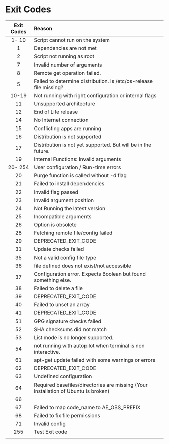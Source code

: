 # Exit Codes

| Exit Codes | Reason                                                                             |
|:----------:|:---------------------------------------------------------------------------------- |
|   1- 10    | Script cannot run on the system                                                    |
|     1      | Dependencies are not met                                                           |
|     2      | Script not running as root                                                         |
|     7      | Invalid number of arguments                                                        |
|     8      | Remote get operation failed.                                                       |
|     5      | Failed to determine distribution. Is /etc/os-release file missing?                 |
|   10-19    | Not running with right configuration or internal flags                             |
|     11     | Unsupported architecture                                                           |
|     12     | End of Life release                                                                |
|     14     | No Internet connection                                                             |
|     15     | Conflicting apps are running                                                       |
|     16     | Distribution is not supported                                                      |
|     17     | Distribution is not yet supported. But will be in the future.                      |
|     19     | Internal Functions: Invalid arguments                                              |
|  20- 254   | User configuration / Run-time errors                                               |
|     20     | Purge function is  called without -d flag                                          |
|     21     | Failed to install dependencies                                                     |
|     22     | Invalid flag passed                                                                |
|     23     | Invalid argument position                                                          |
|     24     | Not Running the latest version                                                     |
|     25     | Incompatible arguments                                                             |
|     26     | Option is obsolete                                                                 |
|     28     | Fetching remote file/config failed                                                 |
|     29     | DEPRECATED_EXIT_CODE                                                               |
|     31     | Update checks failed                                                               |
|     35     | Not a valid config file type                                                       |
|     36     | file defined does not exist/not accessible                                         |
|     37     | Configuration error. Expects Boolean but found something else.                     |
|     38     | Failed to delete a file                                                            |
|     39     | DEPRECATED_EXIT_CODE                                                               |
|     40     | Failed to unset an array                                                           |
|     41     | DEPRECATED_EXIT_CODE                                                               |
|     51     | GPG signature checks failed                                                        |
|     52     | SHA checksums did not match                                                        |
|     53     | List mode is no longer supported.                                                  |
|     54     | not running with autopilot when terminal is non interactive.                       |
|     61     | apt-get update failed with some warnings or errors                                 |
|     62     | DEPRECATED_EXIT_CODE                                                               |
|     63     | Undefined configuration                                                            |
|     64     | Required basefiles/directories are missing (Your installation of Ubuntu is broken) |
|     66     |                                                                                    |
|     67     | Failed to map code_name to AE_OBS_PREFIX                                           |
|     68     | Failed to fix file permissions                                                     |
|     71     | Invalid config                                                                     |
|    255     | Test Exit code                                                                     |
|            |                                                                                    |
